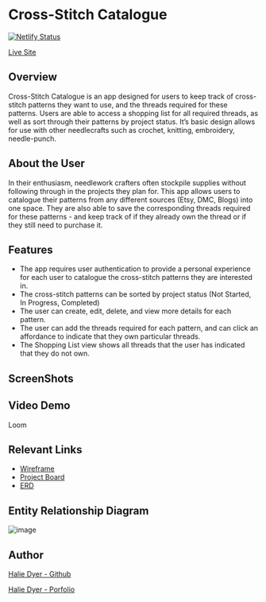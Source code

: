 # Cross-Stitch Catalogue
[![Netlify Status](https://api.netlify.com/api/v1/badges/ed951fbd-7842-4822-a295-45446d6c2fc3/deploy-status)](https://app.netlify.com/sites/cross-stitch-catalogue/deploys)

[Live Site](https://cross-stitch-catalogue.netlify.app/)

## Overview
Cross-Stitch Catalogue is an app designed for users to keep track of cross-stitch patterns they want to use, and the threads required for these patterns. Users are able to access a shopping list for all required threads, as well as sort through their patterns by project status. It’s basic design allows for use with other needlecrafts such as crochet, knitting, embroidery, needle-punch.

## About the User
In their enthusiasm, needlework crafters often stockpile supplies without following through in the projects they plan for. This app allows users to catalogue their patterns from any different sources (Etsy, DMC, Blogs) into one space. They are also able to save the corresponding threads required for these patterns - and keep track of if they already own the thread or if they still need to purchase it.

## Features
- The app requires user authentication to provide a personal experience for each user to catalogue the cross-stitch patterns they are interested in.
- The cross-stitch patterns can be sorted by project status (Not Started, In Progress, Completed)
- The user can create, edit, delete, and view more details for each pattern. 
- The user can add the threads required for each pattern, and can click an affordance to indicate that they own particular threads.
- The Shopping List view shows all threads that the user has indicated that they do not own.

## ScreenShots

## Video Demo
Loom

## Relevant Links
- [Wireframe](https://www.figma.com/file/wZXfT0LLw82RHrlMiVWPPV/Cross-stitch-catalogue?node-id=0%3A1)
- [Project Board](https://github.com/DyerHL/cross-stitch-catalogue/projects/1)
- [ERD](https://dbdiagram.io/d/61a583af8c901501c0d86158)

## Entity Relationship Diagram
![image](https://user-images.githubusercontent.com/86806913/144949749-3e5eae4f-e06b-467e-9c24-3248cc024590.png)

## Author
[Halie Dyer - Github](https://github.com/DyerHL)

[Halie Dyer - Porfolio](https://halie-dyer-portfolio.netlify.app/)
